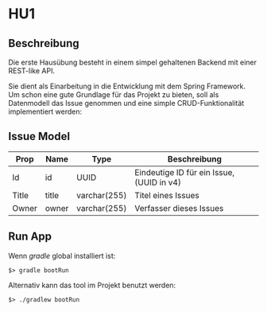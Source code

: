 # HU1
## Beschreibung
Die erste Hausübung besteht in einem simpel gehaltenen Backend mit einer REST-like
API. 

Sie dient als Einarbeitung in die Entwicklung mit dem Spring Framework.
Um schon eine gute Grundlage für das Projekt zu bieten, soll als Datenmodell das Issue
genommen und eine simple CRUD-Funktionalität implementiert werden:

## Issue Model

|Prop | Name | Type | Beschreibung |
|-----|------|------|--------------|
|Id|id|UUID| Eindeutige ID für ein Issue, (UUID in v4)|
|Title| title | varchar(255)| Titel eines Issues|
|Owner| owner | varchar(255)| Verfasser dieses Issues|

## Run App
Wenn *gradle* global installiert ist:
```
$> gradle bootRun
```

Alternativ kann das tool im Projekt benutzt werden:
```
$> ./gradlew bootRun
```

